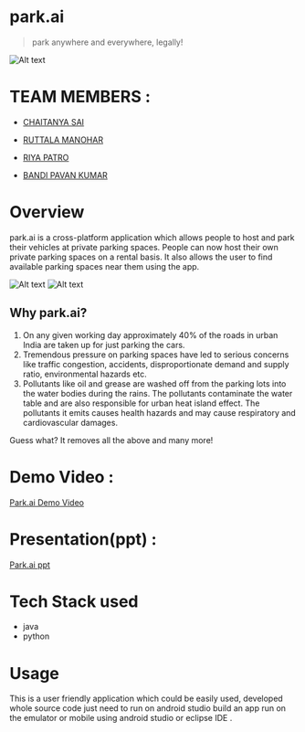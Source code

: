 # park.ai
> park anywhere and everywhere, legally!

![Alt text]( https://user-images.githubusercontent.com/56252933/113469488-82b14800-946b-11eb-905f-d6a7115d1ad1.png "Park.ai")

# TEAM MEMBERS : 
* [CHAITANYA SAI](chaitanya.saig@s.amity.edu)

* [RUTTALA MANOHAR ](ruttalamanohar@gmail.com)

* [RIYA PATRO](riya.patro@s.amity.edu)

* [BANDI PAVAN KUMAR](bandi.kumar@s.amity.edu)

# Overview

park.ai is a cross-platform application which allows people to host and park their vehicles at private parking spaces. 
People can now host their own private parking spaces on a rental basis. It also allows the user to find available parking spaces
near them using the app. 

![Alt text]( https://user-images.githubusercontent.com/56252933/113469572-2bf83e00-946c-11eb-95e6-28ae40665cf4.png "Park.ai")
![Alt text]( https://user-images.githubusercontent.com/56252933/113469575-361a3c80-946c-11eb-86fa-ac26c50cb711.jpeg "Park.ai")


## Why park.ai?

1) On any given working day approximately 40% of the roads in urban India are taken up for just parking the cars. 
2) Tremendous pressure on parking spaces have led to serious concerns like traffic congestion, accidents, disproportionate demand and supply ratio, environmental hazards etc.
3) Pollutants like oil and grease are washed off from the parking lots into the water bodies during the rains. The pollutants contaminate the water table and are also responsible for urban heat island effect. The pollutants it emits causes health hazards and may cause respiratory and cardiovascular damages.

Guess what? It removes all the above and many more!

# Demo Video :

[Park.ai Demo Video ](https://drive.google.com/file/d/1-qCiXpouc5tzsX8U-aXwSrFSjCoQ1jz3/view?usp=sharing)

# Presentation(ppt) :

[Park.ai ppt ](https://drive.google.com/file/d/1yjOP_oc5GCR5Af3qyaxcSxrgupLeRLiY/view?usp=sharing)



# Tech Stack used

* java
* python

# Usage

This is a user friendly application which could be easily used, 
developed whole source code just need to run on android studio build an app run on the emulator or mobile using android studio or eclipse IDE .


